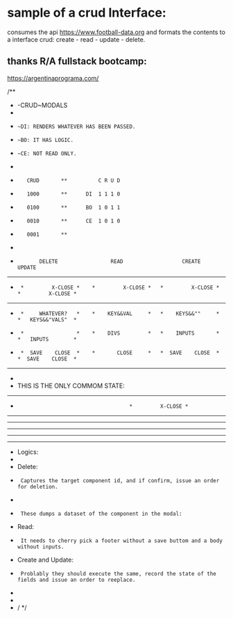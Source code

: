 # sample of a crud Interface:
consumes the api https://www.football-data.org and formats the contents to a interface crud: create - read - update - delete.
 
## thanks R/A fullstack bootcamp:
https://argentinaprograma.com/

/**
 *  -CRUD~MODALS  
 *  
 *     ~DI: RENDERS WHATEVER HAS BEEN PASSED.
 *     ~BO: IT HAS LOGIC.
 *     ~CE: NOT READ ONLY. 
 *        
 *        CRUD       **          C R U D
 *        1000       **      DI  1 1 1 0
 *        0100       **      BO  1 0 1 1
 *        0010       **      CE  1 0 1 0  
 *        0001       **           
 *      
 *            DELETE                 READ                   CREATE                 UPDATE
 *      * * * * * * * * * *    * * * * * * * * * *   * * * * * * * * * *   * * * * * * * * * *
 *      *         X-CLOSE *    *         X-CLOSE *   *         X-CLOSE *   *         X-CLOSE *
 *      *                 *    *                 *   *                 *   *                 *    
 *      *     WHATEVER?   *    *    KEY&&VAL     *   *    KEYS&&""     *   *   KEYS&&"VALS"  *
 *      *                 *    *    DIVS         *   *    INPUTS       *   *   INPUTS        *
 *      *  SAVE    CLOSE  *    *       CLOSE     *   *  SAVE    CLOSE  *   *  SAVE    CLOSE  *
 *      * * * * * * * * * *    * * * * * * * * * *   * * * * * * * * * *   * * * * * * * * * *
 *  
 *  THIS IS THE ONLY COMMOM STATE:      
 *                                         * * * * * * * * * * 
 *                                         *         X-CLOSE * 
 *                                         *                 * 
 *                                         *                 * 
 *                                         *                 * 
 *                                         *                 * 
 *                                         * * * * * * * * * *  
 *  Logics:
 * 
 *  Delete: 
 *      Captures the target component id, and if confirm, issue an order for deletion.
 *      
 *      These dumps a dataset of the component in the modal:
 *  Read:  
 *      It needs to cherry pick a footer without a save buttom and a body without inputs.
 *  Create and Update:
 *      Problably they should execute the same, record the state of the fields and issue an order to reeplace.
 *      
 *                                       
 * / */